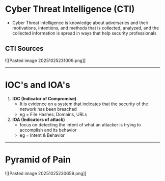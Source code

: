 # Cyber Threat Intelligence (CTI)

- Cyber Threat intelligence is knowledge about adversaries and their motivations, intentions, and methods that is collected, analyzed, and the collected information is spread in ways that help security professionals 
## CTI Sources 
 ![[Pasted image 20251025231009.png]]

---
# IOC's and IOA's

1. **IOC (Indicator of Compromise)**
	- It is evidence on a system that indicates that the security of the network has been breached
	- eg = File Hashes, Domains, URLs
2. **IOA (Indicators of attack)** 
	- focus on detecting the intent of what an attacker is trying to accomplish and its behavior
	- eg = Intent & Behavior
---
# Pyramid of Pain

![[Pasted image 20251025230659.png]]